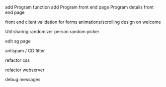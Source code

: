 add Program function
	add Program front end page
	Program details front end page

front end client validation for forms
	animations/scrolling design on welcome

Util
	sharing randomizer
	person random picker

edit sg page

antispam / CD filter

refactor css

refactor webserver

debug messages

